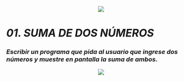 <p align="center">
  <img src="https://github.com/emilianod98/PythonChallenges-LowLevel/blob/main/src/Learn-python.png">
</p>

# ***01. SUMA DE DOS NÚMEROS***

### *Escribir un programa que pida al usuario que ingrese dos números y muestre en pantalla la suma de ambos.*

<p align="center">
  <img src="https://github.com/emilianod98/PythonChallenges-LowLevel/blob/main/src/coding.png">
</p>